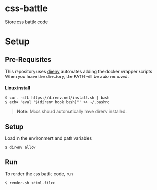 # css-battle
Store css battle code

# Setup

## Pre-Requisites

This repository uses [direnv](https://direnv.net) automates adding the docker wrapper scripts  When you leave the directory, the PATH will be auto removed.
#### Linux install
```shell
$ curl -sfL https://direnv.net/install.sh | bash
$ echo 'eval "$(direnv hook bash)"' >> ~/.bashrc
```
>**Note:** Macs should automatically have direnv installed.

## Setup
Load in the environment and path variables
```shell
$ direnv allow
```

## Run
To render the css battle code, run 
```shell
$ render.sh <html-file>
```
